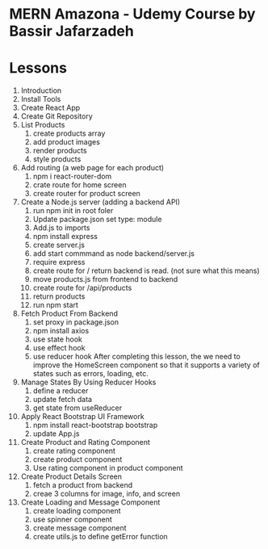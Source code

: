 # MERN Amazona - Udemy Course by Bassir Jafarzadeh

# Lessons

1. Introduction
2. Install Tools
3. Create React App
4. Create Git Repository
5. List Products
   1. create products array
   2. add product images
   3. render products
   4. style products
6. Add routing (a web page for each product)
   1. npm i react-router-dom
   2. crate route for home screen
   3. create router for product screen
7. Create a Node.js server (adding a backend API)
   1. run npm init in root foler
   2. Update package.json set type: module
   3. Add.js to imports
   4. npm install express
   5. create server.js
   6. add start commmand as node backend/server.js
   7. require express
   8. create route for / return backend is read. (not sure what this means)
   9. move products.js from frontend to backend
   10. create route for /api/products
   11. return products
   12. run npm start
8. Fetch Product From Backend
   1. set proxy in package.json
   2. npm install axios
   3. use state hook
   4. use effect hook
   5. use reducer hook
      After completing this lesson, the we need to improve the HomeScreen component so that it supports
      a variety of states such as errors, loading, etc.
9. Manage States By Using Reducer Hooks
   1. define a reducer
   2. update fetch data
   3. get state from useReducer
10. Apply React Bootstrap UI Framework
    1. npm install react-bootstrap bootstrap
    2. update App.js
11. Create Product and Rating Component
    1. create rating component
    2. create product component
    3. Use rating component in product component
12. Create Product Details Screen
    1. fetch a product from backend
    2. creae 3 columns for image, info, and screen
13. Create Loading and Message Component
    1. create loading component
    2. use spinner component
    3. create message component
    4. create utils.js to define getError function
